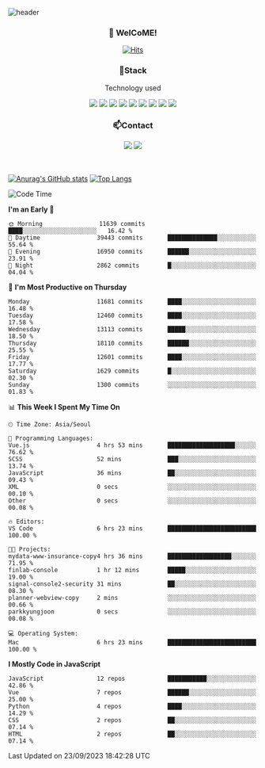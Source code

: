 ![header](https://capsule-render.vercel.app/api?type=waving&color=gradient&height=200&text=Kyungjoon&fontAlign=70&fontAlignY=40&animation=twinkling)

<h3 align="center">👋 WelCoME!</h3>

<div align=center>
  
[![Hits](https://hits.seeyoufarm.com/api/count/incr/badge.svg?url=https%3A%2F%2Fgithub.com%2Fuvula6921&count_bg=%2322BAC9&title_bg=%23827F7F&icon=iconify.svg&icon_color=%2325A27F&title=visits&edge_flat=false)](https://hits.seeyoufarm.com)
  
</div>
<h3 align="center">📌Stack</h3>
<p align="center">Technology used</p>
<div align="center"><img src="https://img.shields.io/badge/HTML5-E34F26?style=flat-square&logo=HTML5&logoColor=white"></img> <img src="https://img.shields.io/badge/CSS3-0A84FF?style=flat-square&logo=CSS3&logoColor=white"></img> <img src="https://img.shields.io/badge/JavaScript-FFCD11?style=flat-square&logo=JavaScript&logoColor=white"></img> <img src="https://img.shields.io/badge/React-00BCF6?style=flat-square&logo=React&logoColor=white"></img> <img src="https://img.shields.io/badge/jQuery-3655FF?style=flat-square&logo=jQuery&logoColor=white"></img> <img src="https://img.shields.io/badge/Ruby-E0115F?style=flat-square&logo=Ruby&logoColor=white"></img> <img src="https://img.shields.io/badge/Python-4B8BBE?style=flat-square&logo=Python&logoColor=white"></img> <img src="https://img.shields.io/badge/Vue-4FC08D?style=flat-square&logo=Vue.js&logoColor=white"></img> <img src="https://img.shields.io/badge/Nuxt-00DC82?style=flat-square&logo=Nuxt.js&logoColor=white"></img></div>

<h3 align="center">📫Contact</h3>
<div align="center"><a href="https://velog.io/@uvula6921/"><img src="https://img.shields.io/badge/Blog-20c997?style=flat-square&logo=V&logoColor=white"/></a> <a href="pkj6921@gmail.com"><img src="https://img.shields.io/badge/Gmail-EA4335?style=flat-square&logo=Gmail&logoColor=white"/></a></div>
<br>
<br>

[![Anurag's GitHub stats](https://github-readme-stats.vercel.app/api?username=uvula6921&hide=stars,issues&show_icons=true&count_private=true&theme=tokyonight)](https://github.com/anuraghazra/github-readme-stats)
[![Top Langs](https://github-readme-stats.vercel.app/api/top-langs/?username=uvula6921&hide=css,jupyter%20notebook,html&exclude_repo=uvula6921,uvula6921.github.io&layout=compact&langs_count=8)](https://github.com/anuraghazra/github-readme-stats)

<!--START_SECTION:waka-->
![Code Time](http://img.shields.io/badge/Code%20Time-1%2C825%20hrs%2013%20mins-blue)

**I'm an Early 🐤** 

```text
🌞 Morning                11639 commits       ████░░░░░░░░░░░░░░░░░░░░░   16.42 % 
🌆 Daytime                39443 commits       ██████████████░░░░░░░░░░░   55.64 % 
🌃 Evening                16950 commits       ██████░░░░░░░░░░░░░░░░░░░   23.91 % 
🌙 Night                  2862 commits        █░░░░░░░░░░░░░░░░░░░░░░░░   04.04 % 
```
📅 **I'm Most Productive on Thursday** 

```text
Monday                   11681 commits       ████░░░░░░░░░░░░░░░░░░░░░   16.48 % 
Tuesday                  12460 commits       ████░░░░░░░░░░░░░░░░░░░░░   17.58 % 
Wednesday                13113 commits       █████░░░░░░░░░░░░░░░░░░░░   18.50 % 
Thursday                 18110 commits       ██████░░░░░░░░░░░░░░░░░░░   25.55 % 
Friday                   12601 commits       ████░░░░░░░░░░░░░░░░░░░░░   17.77 % 
Saturday                 1629 commits        █░░░░░░░░░░░░░░░░░░░░░░░░   02.30 % 
Sunday                   1300 commits        ░░░░░░░░░░░░░░░░░░░░░░░░░   01.83 % 
```


📊 **This Week I Spent My Time On** 

```text
🕑︎ Time Zone: Asia/Seoul

💬 Programming Languages: 
Vue.js                   4 hrs 53 mins       ███████████████████░░░░░░   76.62 % 
SCSS                     52 mins             ███░░░░░░░░░░░░░░░░░░░░░░   13.74 % 
JavaScript               36 mins             ██░░░░░░░░░░░░░░░░░░░░░░░   09.43 % 
XML                      0 secs              ░░░░░░░░░░░░░░░░░░░░░░░░░   00.10 % 
Other                    0 secs              ░░░░░░░░░░░░░░░░░░░░░░░░░   00.08 % 

🔥 Editors: 
VS Code                  6 hrs 23 mins       █████████████████████████   100.00 % 

🐱‍💻 Projects: 
mydata-www-insurance-copy4 hrs 36 mins       ██████████████████░░░░░░░   71.95 % 
finlab-console           1 hr 12 mins        █████░░░░░░░░░░░░░░░░░░░░   19.00 % 
signal-console2-security 31 mins             ██░░░░░░░░░░░░░░░░░░░░░░░   08.30 % 
planner-webview-copy     2 mins              ░░░░░░░░░░░░░░░░░░░░░░░░░   00.66 % 
parkkyungjoon            0 secs              ░░░░░░░░░░░░░░░░░░░░░░░░░   00.08 % 

💻 Operating System: 
Mac                      6 hrs 23 mins       █████████████████████████   100.00 % 
```

**I Mostly Code in JavaScript** 

```text
JavaScript               12 repos            ███████████░░░░░░░░░░░░░░   42.86 % 
Vue                      7 repos             ██████░░░░░░░░░░░░░░░░░░░   25.00 % 
Python                   4 repos             ████░░░░░░░░░░░░░░░░░░░░░   14.29 % 
CSS                      2 repos             ██░░░░░░░░░░░░░░░░░░░░░░░   07.14 % 
HTML                     2 repos             ██░░░░░░░░░░░░░░░░░░░░░░░   07.14 % 
```




 Last Updated on 23/09/2023 18:42:28 UTC
<!--END_SECTION:waka-->

